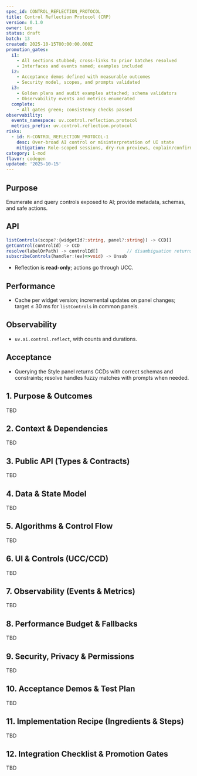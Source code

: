 ```yaml
---
spec_id: CONTROL_REFLECTION_PROTOCOL
title: Control Reflection Protocol (CRP)
version: 0.1.0
owner: Leo
status: draft
batch: 13
created: 2025-10-15T00:00:00.000Z
promotion_gates:
  i1:
    - All sections stubbed; cross-links to prior batches resolved
    - Interfaces and events named; examples included
  i2:
    - Acceptance demos defined with measurable outcomes
    - Security model, scopes, and prompts validated
  i3:
    - Golden plans and audit examples attached; schema validators
    - Observability events and metrics enumerated
  complete:
    - All gates green; consistency checks passed
observability:
  events_namespace: uv.control.reflection.protocol
  metrics_prefix: uv.control.reflection.protocol
risks:
  - id: R-CONTROL_REFLECTION_PROTOCOL-1
    desc: Over-broad AI control or misinterpretation of UI state
    mitigation: Role-scoped sessions, dry-run previews, explain/confirm gates, audit
category: 1-mod
flavor: codegen
updated: '2025-10-15'
---
```


## Purpose
Enumerate and query controls exposed to AI; provide metadata, schemas, and safe actions.

## API
```ts
listControls(scope?:{widgetId?:string, panel?:string}) -> CCD[]
getControl(controlId) -> CCD
resolve(labelOrPath) -> controlId[]           // disambiguation returns list
subscribeControls(handler:(ev)=>void) -> Unsub
```
- Reflection is **read-only**; actions go through UCC.

## Performance
- Cache per widget version; incremental updates on panel changes; target ≤ 30 ms for `listControls` in common panels.

## Observability
- `uv.ai.control.reflect`, with counts and durations.

## Acceptance
- Querying the Style panel returns CCDs with correct schemas and constraints; resolve handles fuzzy matches with prompts when needed.

## 1. Purpose & Outcomes
TBD


## 2. Context & Dependencies
TBD


## 3. Public API (Types & Contracts)
TBD


## 4. Data & State Model
TBD


## 5. Algorithms & Control Flow
TBD


## 6. UI & Controls (UCC/CCD)
TBD


## 7. Observability (Events & Metrics)
TBD


## 8. Performance Budget & Fallbacks
TBD


## 9. Security, Privacy & Permissions
TBD


## 10. Acceptance Demos & Test Plan
TBD


## 11. Implementation Recipe (Ingredients & Steps)
TBD


## 12. Integration Checklist & Promotion Gates
TBD
